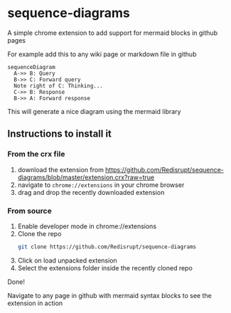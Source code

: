 # sequence-diagrams
A simple chrome extension to add support for mermaid blocks in github pages

For example add this to any wiki page or markdown file in github

```mermaid
sequenceDiagram
  A->> B: Query
  B->> C: Forward query
  Note right of C: Thinking...
  C->> B: Response
  B->> A: Forward response
```

This will generate a nice diagram using the mermaid library

## Instructions to install it

### From the crx file

1. download the extension from https://github.com/Redisrupt/sequence-diagrams/blob/master/extension.crx?raw=true
2. navigate to `chrome://extensions` in your chrome browser
3. drag and drop the recently downloaded extension

### From source

1. Enable developer mode in chrome://extensions
2. Clone the repo
   ```bash
   git clone https://github.com/Redisrupt/sequence-diagrams
   ```
3. Click on load unpacked extension
4. Select the extensions folder inside the recently cloned repo

Done!

Navigate to any page in github with mermaid syntax blocks to see the extension in action

